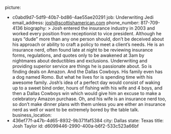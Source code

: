 picture:
  - c0abd9d7-5df9-40b7-bd86-4ae55ae20291
job: Underwriting Jedi
email_address: josh@scottishamerican.com
phone_number: 817-709-4136
biography: >
  Josh entered the insurance industry in 2003 and worked every position from receptionist to vice
  president. Although he says “dude” more than any one person should, don’t be deceived about
  his approach or ability to craft a policy to meet a client’s needs. He is an insurance nerd, often
  found late at night to be reviewing insurance forms, regulations, and quotes only to be awakened at
  3am by nightmares about deductibles and exclusions. Underwriting and providing superior service are
  things he is passionate about. So is finding deals on Amazon. And the Dallas Cowboys. His family
  even has a dog named Romo. But what he lives for is spending time with his awesome family. Josh’s
  idea of a perfect day would consist of waking up to a sweet bind order, hours of fishing with his
  wife and 4 boys, and then a Dallas Cowboys win which would give him an excuse to make a celebratory
  Amazon purchase. Oh, and his wife is an insurance nerd too, so don’t make dinner plans with them
  unless you are either an insurance nerd as well or want to be extremely bored by the table talk.
business_location:
  - 436ef77f-a47b-4d65-8932-9b371faf5384
city: Dallas
state: Texas
title: Josh Taylor
id: d6099446-2990-400a-b6f2-533c523a66bf
